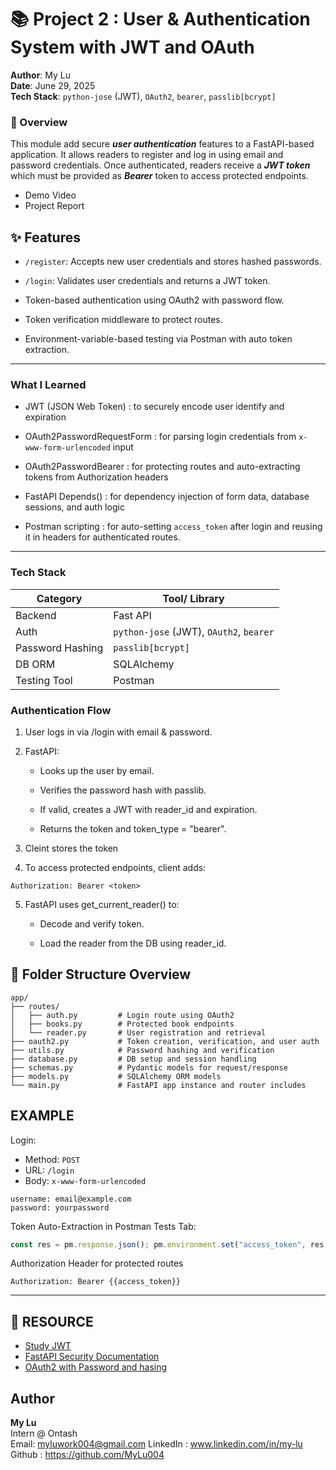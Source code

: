 # 📚 Project 2 : User & Authentication System with JWT and OAuth

**Author**: My Lu  
**Date**: June 29, 2025  
**Tech Stack**: `python-jose` (JWT), `OAuth2`, `bearer`, `passlib[bcrypt]`


### 📌 Overview
This module add secure ***user authentication*** features to a FastAPI-based application. It allows readers to register and log in using email and password credentials. Once authenticated, readers receive a  ***JWT token*** which must be provided as ***Bearer*** token to access protected endpoints.

- Demo Video
- Project Report

## ✨ Features
- `/register`: Accepts new user credentials and stores hashed passwords.  

- `/login`: Validates user credentials and returns a JWT token.  

- Token-based authentication using OAuth2 with password flow.  

- Token verification middleware to protect routes.  

- Environment-variable-based testing via Postman with auto token extraction.  

---
### What I Learned
- JWT (JSON Web Token) : to securely encode user identify and expiration  

- OAuth2PasswordRequestForm : for parsing login credentials from `x-www-form-urlencoded` input  

- OAuth2PasswordBearer : for protecting routes and auto-extracting tokens from Authorization headers  

- FastAPI Depends() : for dependency injection of form data, database sessions, and auth logic

- Postman scripting  : for auto-setting `access_token` after login and reusing it in headers for authenticated routes.

---
### Tech Stack


| Category             | Tool/ Library |
| -------------        | ------------- |
|  Backend             | Fast API      |
|  Auth                |    `python-jose` (JWT), `OAuth2`, `bearer`  |
|  Password Hashing    |    `passlib[bcrypt]`|
|  DB ORM              | SQLAlchemy | 
| Testing Tool         | Postman |


### Authentication Flow
1. User logs in via /login with email & password.

2. FastAPI:
    - Looks up the user by email.

    - Verifies the password hash with passlib.

    - If valid, creates a JWT with reader_id and expiration.

    - Returns the token and token_type = "bearer".
3. Cleint stores the token
4. To access protected endpoints, client adds:
``` 
Authorization: Bearer <token>
```
5. FastAPI uses get_current_reader() to:

    - Decode and verify token.

    - Load the reader from the DB using reader_id.

## 📁 Folder Structure Overview

``` 
app/
├── routes/
│   ├── auth.py         # Login route using OAuth2
│   ├── books.py        # Protected book endpoints
│   └── reader.py       # User registration and retrieval
├── oauth2.py           # Token creation, verification, and user auth
├── utils.py            # Password hashing and verification
├── database.py         # DB setup and session handling
├── schemas.py          # Pydantic models for request/response
├── models.py           # SQLAlchemy ORM models
└── main.py             # FastAPI app instance and router includes

```

## EXAMPLE
Login:
- Method: `POST`
- URL: `/login`
- Body: `x-www-form-urlencoded`      
  
 
``` 
username: email@example.com
password: yourpassword
```

Token Auto-Extraction in Postman Tests Tab:
```javascript 
const res = pm.response.json(); pm.environment.set("access_token", res.access_token);
```

Authorization Header for protected routes
```
Authorization: Bearer {{access_token}}
```

---
## 🔗 RESOURCE
- [Study JWT](https://youtu.be/7Q17ubqLfaM)
- [FastAPI Security Documentation](https://fastapi.tiangolo.com/tutorial/security/ ) 
- [OAuth2 with Password and hasing]( https://fastapi.tiangolo.com/tutorial/security/simple-oauth2/)


## Author
**My Lu**  
Intern @ Ontash  
Email: myluwork004@gmail.com
LinkedIn : www.linkedin.com/in/my-lu  
Github : https://github.com/MyLu004 
